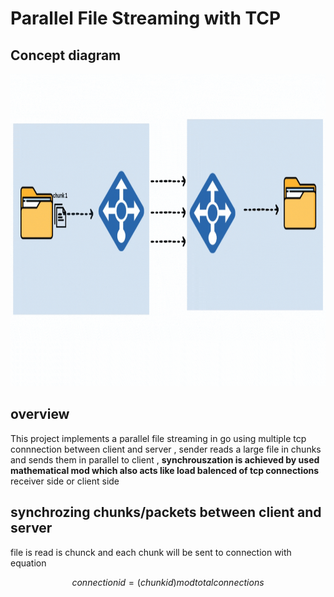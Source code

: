 
# Parallel File Streaming with TCP 

## Concept diagram
<div align="center">
  <img src="./demo.gif" alt="Architecture Diagrams" width =900 height =500>
</div>

## overview
This project implements a parallel file streaming in go using multiple tcp connnection between client and server , sender reads a large file in chunks and sends them in parallel to client , __synchrouszation is achieved by used mathematical mod which also acts like load balenced of tcp connections__ receiver side or client side 


## synchrozing chunks/packets between client and server 

file is read is chunck and each chunk will be sent to connection with  equation 

$$
  connection id = (chunk id ) mod total connections 
$$